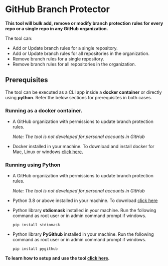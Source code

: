 # GitHub Branch Protector

**This tool will bulk add, remove or modify branch protection rules for every repo or a single repo in any GitHub organization.**

The tool can:
- Add or Update branch rules for a single repository.
- Add or Update branch rules for all repositories in the organization.
- Remove branch rules for a single repository.
- Remove branch rules for all repositories in the organization.

## Prerequisites

The tool can be executed as a CLI app inside a **docker container** or directly using **python**. Refer the below sections for prerequisites in both cases.

### Running as a docker container.

- A GitHub organization with permissions to update branch protection rules.<br>

  *Note: The tool is not developed for personal accounts in GitHub*

- Docker installed in your machine. To download and install docker for Mac, Linux or windows [click here.](https://docs.docker.com/get-docker/)

### Running using Python

- A GitHub organization with permissions to update branch protection rules.<br>

  *Note: The tool is not developed for personal accounts in GitHub*

- Python 3.8 or above installed in your machine. To download [click here](https://www.python.org/downloads/)

- Python library **stdiomask** installed in your machine. Run the following command as root user or in admin command prompt if windows.

  ```pip install stdiomask```

- Python library **PyGithub** installed in your machine. Run the following command as root user or in admin command prompt if windows.

  ```pip install pygithub```

**To learn how to setup and use the tool [click here](https://github.com/CanarysDevOps/GitHub-Branch-Protector/wiki/Configure-&-Execute).**
